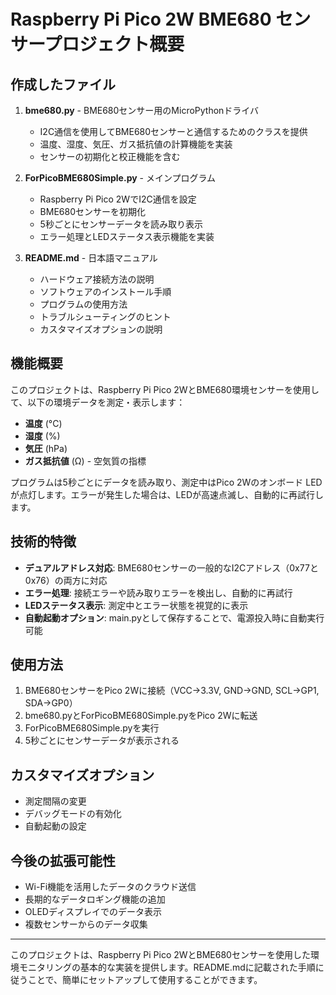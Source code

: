 # Raspberry Pi Pico 2W BME680 センサープロジェクト概要

## 作成したファイル

1. **bme680.py** - BME680センサー用のMicroPythonドライバ
   - I2C通信を使用してBME680センサーと通信するためのクラスを提供
   - 温度、湿度、気圧、ガス抵抗値の計算機能を実装
   - センサーの初期化と校正機能を含む

2. **ForPicoBME680Simple.py** - メインプログラム
   - Raspberry Pi Pico 2WでI2C通信を設定
   - BME680センサーを初期化
   - 5秒ごとにセンサーデータを読み取り表示
   - エラー処理とLEDステータス表示機能を実装

3. **README.md** - 日本語マニュアル
   - ハードウェア接続方法の説明
   - ソフトウェアのインストール手順
   - プログラムの使用方法
   - トラブルシューティングのヒント
   - カスタマイズオプションの説明

## 機能概要

このプロジェクトは、Raspberry Pi Pico 2WとBME680環境センサーを使用して、以下の環境データを測定・表示します：

- **温度** (°C)
- **湿度** (%)
- **気圧** (hPa)
- **ガス抵抗値** (Ω) - 空気質の指標

プログラムは5秒ごとにデータを読み取り、測定中はPico 2Wのオンボード LEDが点灯します。エラーが発生した場合は、LEDが高速点滅し、自動的に再試行します。

## 技術的特徴

- **デュアルアドレス対応**: BME680センサーの一般的なI2Cアドレス（0x77と0x76）の両方に対応
- **エラー処理**: 接続エラーや読み取りエラーを検出し、自動的に再試行
- **LEDステータス表示**: 測定中とエラー状態を視覚的に表示
- **自動起動オプション**: main.pyとして保存することで、電源投入時に自動実行可能

## 使用方法

1. BME680センサーをPico 2Wに接続（VCC→3.3V, GND→GND, SCL→GP1, SDA→GP0）
2. bme680.pyとForPicoBME680Simple.pyをPico 2Wに転送
3. ForPicoBME680Simple.pyを実行
4. 5秒ごとにセンサーデータが表示される

## カスタマイズオプション

- 測定間隔の変更
- デバッグモードの有効化
- 自動起動の設定

## 今後の拡張可能性

- Wi-Fi機能を活用したデータのクラウド送信
- 長期的なデータロギング機能の追加
- OLEDディスプレイでのデータ表示
- 複数センサーからのデータ収集

---

このプロジェクトは、Raspberry Pi Pico 2WとBME680センサーを使用した環境モニタリングの基本的な実装を提供します。README.mdに記載された手順に従うことで、簡単にセットアップして使用することができます。